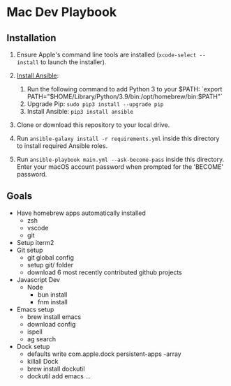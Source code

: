 # Mac Dev Playbook

## Installation

  1. Ensure Apple's command line tools are installed (`xcode-select --install` to launch the installer).
  2. [Install Ansible](https://docs.ansible.com/ansible/latest/installation_guide/index.html):

     1. Run the following command to add Python 3 to your $PATH: `export PATH="$HOME/Library/Python/3.9/bin:/opt/homebrew/bin:$PATH"`
     2. Upgrade Pip: `sudo pip3 install --upgrade pip`
     3. Install Ansible: `pip3 install ansible`

  3. Clone or download this repository to your local drive.
  4. Run `ansible-galaxy install -r requirements.yml` inside this directory to install required Ansible roles.
  5. Run `ansible-playbook main.yml --ask-become-pass` inside this directory. Enter your macOS account password when prompted for the 'BECOME' password.

## Goals

- Have homebrew apps automatically installed
  - zsh
  - vscode
  - git
- Setup iterm2
- Git setup
  - git global config
  - setup git/ folder
  - download 6 most recently contributed github projects
- Javascript Dev
  - Node
    - bun install
    - fnm install
- Emacs setup
  - brew install emacs
  - download config
  - ispell
  - ag search
- Dock setup
  - defaults write com.apple.dock persistent-apps -array
  - killall Dock
  - brew install dockutil
  - dockutil add emacs ...
